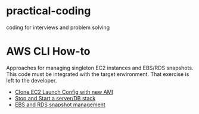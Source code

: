 # practical-coding
coding for interviews and problem solving

# AWS CLI How-to
Approaches for managing singleton EC2 instances and EBS/RDS snapshots. This code must be integrated with the target environment. That exercise is left to the developer.

* [Clone EC2 Launch Config with new AMI](https://github.com/kencarb/perf-coding/blob/master/ec2_lc_new_ami.md)
* [Stop and Start a server/DB stack](https://github.com/kencarb/perf-coding/blob/master/stop_start_ec2_db.md)
* [EBS and RDS snapshot management](https://github.com/kencarb/perf-coding/blob/master/ebs_rds_snap_mgmt.md)

